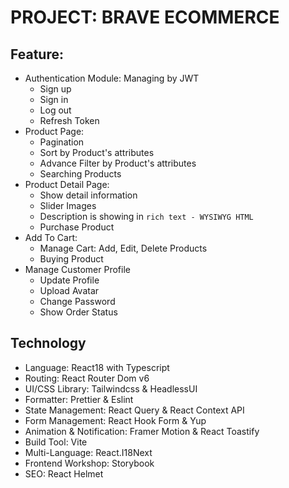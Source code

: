 # PROJECT: BRAVE ECOMMERCE

## Feature:

- Authentication Module: Managing by JWT
  - Sign up
  - Sign in
  - Log out
  - Refresh Token
- Product Page:
  - Pagination
  - Sort by Product's attributes
  - Advance Filter by Product's attributes
  - Searching Products
- Product Detail Page:
  - Show detail information
  - Slider Images
  - Description is showing in `rich text - WYSIWYG HTML`
  - Purchase Product
- Add To Cart:
  - Manage Cart: Add, Edit, Delete Products
  - Buying Product
- Manage Customer Profile
  - Update Profile
  - Upload Avatar
  - Change Password
  - Show Order Status

## Technology

- Language: React18 with Typescript
- Routing: React Router Dom v6
- UI/CSS Library: Tailwindcss & HeadlessUI
- Formatter: Prettier & Eslint
- State Management: React Query & React Context API
- Form Management: React Hook Form & Yup
- Animation & Notification: Framer Motion & React Toastify
- Build Tool: Vite
- Multi-Language: React.I18Next
- Frontend Workshop: Storybook
- SEO: React Helmet
